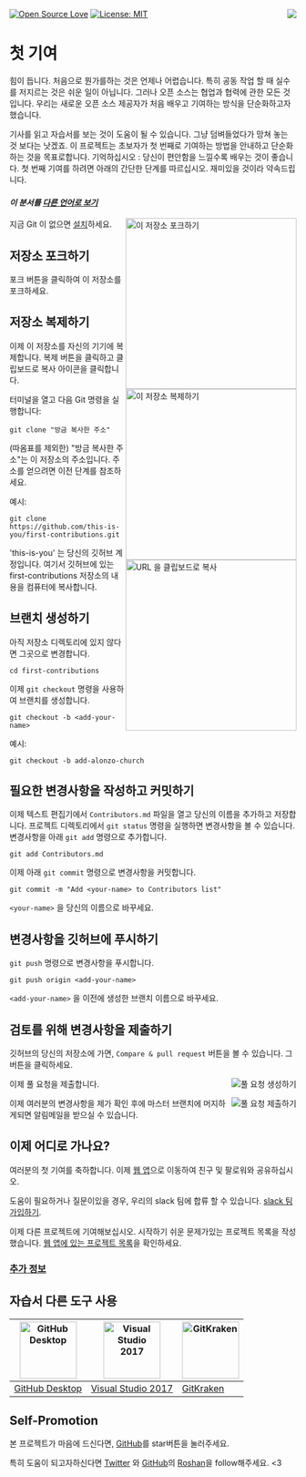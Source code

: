 [![Open Source Love](https://badges.frapsoft.com/os/v1/open-source.svg?v=103)](https://github.com/ellerbrock/open-source-badges/)
[<img align="right" src="https://firstcontributions.herokuapp.com/badge.svg">](https://firstcontributions.herokuapp.com)
[![License: MIT](https://img.shields.io/badge/License-MIT-green.svg)](https://opensource.org/licenses/MIT)


# 첫 기여


힘이 듭니다. 처음으로 뭔가를하는 것은 언제나 어렵습니다. 특히 공동 작업 할 때 실수를 저지르는 것은 쉬운 일이 아닙니다. 그러나 오픈 소스는 협업과 협력에 관한 모든 것입니다. 우리는 새로운 오픈 소스 제공자가 처음 배우고 기여하는 방식을 단순화하고자했습니다.

기사를 읽고 자습서를 보는 것이 도움이 될 수 있습니다. 그냥 덤벼들었다가 망쳐 놓는 것 보다는 낫겠죠. 이 프로젝트는 초보자가 첫 번째로 기여하는 방법을 안내하고 단순화하는 것을 목표로합니다. 기억하십시오 : 당신이 편안함을 느낄수록 배우는 것이 좋습니다. 첫 번째 기여를 하려면 아래의 간단한 단계를 따르십시오. 재미있을 것이라 약속드립니다.
#### *이 분서를 [다른 언어로 보기](../LANGUAGES.md)* 

<img align="right" width="300" src="../assets/fork.png" alt="이 저장소 포크하기" />

지금 Git 이 없으면 [설치](https://help.github.com/articles/set-up-git/)하세요.

## 저장소 포크하기

포크 버튼을 클릭하여 이 저장소를 포크하세요.

## 저장소 복제하기

<img align="right" width="300" src="../assets/clone.png" alt="이 저장소 복제하기"
/>

이제 이 저장소를 자신의 기기에 복제합니다. 복제 버튼을 클릭하고 클립보드로 복사
아이콘을 클릭합니다.

터미널을 열고 다음 Git 명령을 실행합니다:

```
git clone "방금 복사한 주소"
```

(따옴표를 제외한) "방금 복사한 주소"는 이 저장소의 주소입니다. 주소를 얻으려면
이전 단계를 참조하세요.

<img align="right" width="300" src="../assets/copy-to-clipboard.png" alt="URL 을
클립보드로 복사" />

예시:

```
git clone https://github.com/this-is-you/first-contributions.git
```

'this-is-you' 는 당신의 깃허브 계정입니다. 여기서 깃허브에 있는
first-contributions 저장소의 내용을 컴퓨터에 복사합니다.

## 브랜치 생성하기

아직 저장소 디렉토리에 있지 않다면 그곳으로 변경합니다.

```
cd first-contributions
```

이제 `git checkout` 명령을 사용하여 브랜치를 생성합니다.

```
git checkout -b <add-your-name>
```

예시:

```
git checkout -b add-alonzo-church
```

## 필요한 변경사항을 작성하고 커밋하기

이제 텍스트 편집기에서 `Contributors.md` 파일을 열고 당신의 이름을 추가하고
저장합니다. 프로젝트 디렉토리에서 `git status` 명령을 실행하면 변경사항을 볼 수
있습니다. 변경사항을 아래 `git add` 명령으로 추가합니다.

```
git add Contributors.md
```

이제 아래 `git commit` 명령으로 변경사항을 커밋합니다.

```
git commit -m "Add <your-name> to Contributors list"
```

`<your-name>` 을 당신의 이름으로 바꾸세요.

## 변경사항을 깃허브에 푸시하기

`git push` 명령으로 변경사항을 푸시합니다.

```
git push origin <add-your-name>
```

`<add-your-name>` 을 이전에 생성한 브랜치 이름으로 바꾸세요.

## 검토를 위해 변경사항을 제출하기

깃허브의 당신의 저장소에 가면, `Compare & pull request` 버튼을 볼 수 있습니다.
그 버튼을 클릭하세요.

<img style="float: right;" src="../assets/compare-and-pull.png" alt="풀 요청
생성하기" />

이제 풀 요청을 제출합니다.

<img style="float: right;" src="../assets/submit-pull.png" alt="풀 요청 제출하기"
/>

이제 여러분의 변경사항을 제가 확인 후에  마스터 브랜치에 머지하게되면 알림메일을 받으실 수 있습니다.

## 이제 어디로 가나요?

여러분의 첫 기여를 축하합니다. 이제 [웹 앱](https://roshanjossey.github.io/first-contributions/#social-share)으로 이동하여 친구 및 팔로워와 공유하십시오.

도움이 필요하거나 질문이있을 경우, 우리의 slack 팀에 합류 할 수 있습니다. [slack 팀 가입하기](https://firstcontributions.herokuapp.com).

이제 다른 프로젝트에 기여해보십시오. 시작하기 쉬운 문제가있는 프로젝트 목록을 작성했습니다. [웹 앱에 있는 프로젝트 목록](https://roshanjossey.github.io/first-contributions/#project-list)을 확인하세요.



### [ 추가 정보 ](../additional-material/translations/additional-material.ko.md)

## 자습서 다른 도구 사용

|<a href="github-desktop-tutorial.md"><img alt="GitHub Desktop" src="https://desktop.github.com/images/desktop-icon.svg" width="100"></a>|<a href="github-windows-vs2017-tutorial.md"><img alt="Visual Studio 2017" src="https://www.microsoft.com/net/images/vslogo.png" width="100"></a>|<a href="gitkraken-tutorial.md"><img alt="GitKraken" src="/assets/gk-icon.png" width="100"></a>|
|---|---|---|
|[GitHub Desktop](../github-desktop-tutorial.md)|[Visual Studio 2017](../github-windows-vs2017-tutorial.md)|[GitKraken](../gitkraken-tutorial.md)|

## Self-Promotion

본 프로젝트가 마음에 드신다면, [GitHub](https://github.com/Roshanjossey/first-contributions)를 star버튼을 눌러주세요.

특히 도움이 되고자하신다면 [Twitter](https://twitter.com/sudo__bangbang) 와 [GitHub](https://github.com/roshanjossey)의 [Roshan](https://roshanjossey.github.io/)을 follow해주세요.
<3
